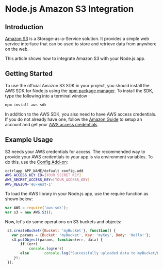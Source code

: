# Node.js Amazon S3 Integration 

## Introduction
[Amazon S3] is a Storage-as-a-Service solution. It provides a simple web service interface that can be used to store and retrieve data from anywhere on the web.

This article shows how to integrate Amazon S3 with your Node.js app. 

## Getting Started
To use the official Amazon S3 SDK in your project, you should install the AWS SDK for Node.js using the [npm package manager]. 
To install the SDK, type the following into a terminal window : 

~~~bash
npm install aws-sdk
~~~

In addition to the AWS SDK, you also need to have AWS access credentials. If you do not already have one, follow the [Amazon Guide] to setup an account and get your [AWS access credentials].

## Example Usage 
S3 needs your AWS credentials for access. The recommended way to provide your AWS credentials to your app is via environment variables. To do this, use the [Config Add-on]:

~~~bash
cctrlapp APP_NAME/default config.add 
AWS_ACCESS_KEY_ID=[YOUR_SECRET_KEY] 
AWS_SECRET_ACCESS_KEY=[YOUR_ACCESS_KEY] 
AWS_REGION='eu-west-1' 
~~~

To load the AWS library in your Node.js app, use the require function as shown below:

~~~javascript
var AWS = require('aws-sdk');
var s3 = new AWS.S3();
~~~

Now, let's do some operations on S3 buckets and objects:

~~~javascript
 s3.createBucket({Bucket: 'myBucket'}, function() {
   var params = {Bucket: 'myBucket', Key: 'myKey', Body: 'Hello!'};
   s3.putObject(params, function(err, data) {
       if (err)       
           console.log(err)     
       else       console.log("Successfully uploaded data to myBucket/myKey");   
    });
 });
~~~

[Amazon S3]: http://aws.amazon.com/s3/
[npm package manager]: https://npmjs.org/
[Amazon Guide]: http://docs.aws.amazon.com/AWSJavaScriptSDK/guide/node-intro.html
[AWS access credentials]: http://aws.amazon.com/security-credentials
[Config Add-on]: https://www.cloudcontrol.com/dev-center/Add-on%20Documentation/Deployment/Custom%20Config
